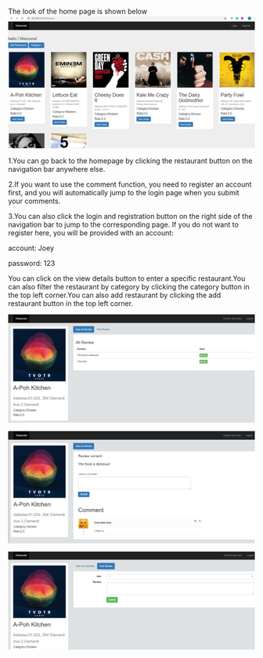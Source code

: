 The look of the home page is shown below
![](https://github.com/ZhouYuhh/PythonProject/blob/master/static/image/1.png)

1.You can go back to the homepage by clicking the restaurant button on the navigation bar anywhere else.

2.If you want to use the comment function, you need to register an account first, and you will automatically jump to the login page when you submit your comments.

3.You can also click the login and registration button on the right side of the navigation bar to jump to the corresponding page. If you do not want to register here, you will be provided with an account: 

account: Joey 

password: 123



You can click on the view details button to enter a specific restaurant.You can also filter the restaurant by category by clicking the category button in the top left corner.You can also add restaurant by clicking the add restaurant button in the top left corner.

![](https://github.com/ZhouYuhh/PythonProject/blob/master/static/image/2.png)

![](https://github.com/ZhouYuhh/PythonProject/blob/master/static/image/3.png)

![](https://github.com/ZhouYuhh/PythonProject/blob/master/static/image/4.png)
